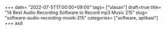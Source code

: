 +++
date= "2022-07-5T17:00:00+09:00"
tags= ["ulasan"]
draft=true
title= "14 Best Audio Recording Software to Record mp3 Music        215"
slug= "software-audio-recording-musik-215"
categories= ["software, aplikasi"]
+++
asd
